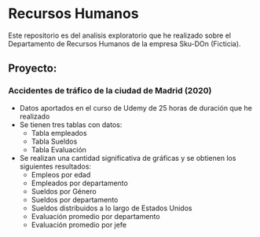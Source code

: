 # Recursos Humanos

 
Este repositorio es del analisis exploratorio que he realizado sobre el Departamento de Recursos Humanos de la empresa Sku-DOn (Ficticia).

 
## Proyecto:

###  Accidentes de tráfico de la ciudad de Madrid (2020)

* Datos aportados en el curso de Udemy de 25 horas de duración que he realizado 
* Se tienen tres tablas con datos:
    * Tabla empleados
    * Tabla Sueldos
    * Tabla Evaluación
* Se realizan una cantidad significativa de gráficas y se obtienen los siguientes resultados:
    * Empleos por edad
    * Empleados por departamento
    * Sueldos por Género
    * Sueldos por departamento
    * Sueldos distribuidos a lo largo de Estados Unidos
    * Evaluación promedio por departamento
    * Evaluación promedio por jefe

